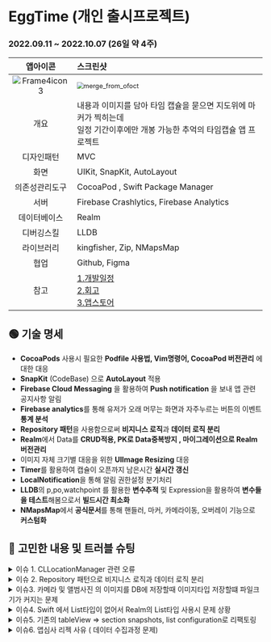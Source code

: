 # EggTime (개인 출시프로젝트)

### 2022.09.11 ~ 2022.10.07 (26일 약 4주)

|                           앱아이콘                           | 스크린샷                                                     |
| :----------------------------------------------------------: | :----------------------------------------------------------- |
| ![Frame4icon3](https://user-images.githubusercontent.com/55547933/208235626-283a4597-8285-4583-a6ba-629bd12cb36a.png) | <img src="https://user-images.githubusercontent.com/55547933/208235602-7fc6c07e-1a0b-44e4-b2b7-75fa27dce441.jpg" alt="merge_from_ofoct" style="zoom:80%;" /> |
|                             개요                             | 내용과 이미지를 담아 타임 캡슐을 묻으면 지도위에 마커가 찍히는데 <br />일정 기간이후에만  개봉 가능한 추억의 타임캡슐 앱 프로젝트 |
|                          디자인패턴                          | MVC                                                          |
|                             화면                             | UIKit, SnapKit, AutoLayout                                   |
|                        의존성관리도구                        | CocoaPod , Swift Package Manager                             |
|                             서버                             | Firebase Crashlytics, Firebase Analytics                     |
|                         데이터베이스                         | Realm                                                        |
|                          디버깅스킬                          | LLDB                                                         |
|                          라이브러리                          | kingfisher, Zip, NMapsMap                                    |
|                             협업                             | Github, Figma                                                |
|                             참고                             | [1.개발일정](https://www.notion.so/9277d510b520433ab7d323c1ca0323a6?v=da1589e735164c78ad94d3f324080090) <br />[2.회고](https://hotsanit.tistory.com/91) <br />[3.앱스토어](https://apps.apple.com/kr/app/eggtime-추억을-저장하는-타임캡슐/id1645004650) |



## 🟢  기술 명세

- **CocoaPods** 사용시 필요한 **Podfile 사용법, Vim명령어, CocoaPod 버전관리** 에 대한 대응
- **SnapKit** (CodeBase) 으로 **AutoLayout** 적용
- **Firebase Cloud Messaging** 을 활용하여 **Push notification** 을 보내 앱 관련 공지사항 알림
- **Firebase analytics**를 통해 유저가 오래 머무는 화면과 자주누르는 버튼의 이벤트 **통계 분석**
- **Repository 패턴**을 사용함으로써 **비지니스 로직**과 **데이터 로직 분리**
- **Realm**에서 Data를 **CRUD적용, PK로 Data중복방지 , 마이그레이션으로 Realm 버전관리**
- 이미지 자체 크기별 대응을 위한 **UIImage Resizing**  대응
- **Timer**를 활용하여 캡슐이 오픈까지 남은시간 **실시간 갱신**
- **LocalNotification**을 통해 알림 권한설정 분기처리
- **LLDB**의 p,po,watchpoint 를 활용한 **변수추적** 및 Expression을 활용하여 **변수들을 테스트**해봄으로서 **빌드시간 최소화**
- **NMapsMap**에서 **공식문서**를 통해 핸들러, 마커, 카메라이동, 오버레이 기능으로 **커스텀화**



## 🔴 고민한 내용 및 트러블 슈팅


<details> <summary>이슈 1. CLLocationManager 관련 오류</summary><br>
🔴 고민한 영역 <br><br>
<img width="957" alt="스크린샷 2022-12-19 오후 4 12 51" src="https://user-images.githubusercontent.com/55547933/208649676-f824ac7c-6883-496a-87dd-df9ee79a528f.png"><br><br>


🔵 해결<br><br>
[시도 1]<br>
시스템 설정 관련들을 main 에서 처리를하는것은 main 쓰레드에 부담을 줄수있으므로 global Queue로 처리하는게 적합하기떄문에 global().async로 처리를 하게되었다.<br>

```swift
// global().async 로 비동기처리
DispatchQueue.global().async {
      if CLLocationManager.locationServicesEnabled() {
           print("위치 서비스 on 상태")
            self.locationManager.startUpdatingLocation()
      } else {
            print("위치 서비스 Off 상태")
      }     
}
```

[시도 2]
<br>
global().async로 해결이가능하면 Async/Await으로 해결이 가능하다고 생각하였다 .<br>

```swift
func locationServicesEnabled() async throws -> Void {
    CLLocationManager.locationServicesEnabled()
}

Task { [weak self] in
    if ((try await self?.locationServicesEnabled()) != nil) {
        self?.locationManager.startUpdatingLocation()
        return
    }
}
```

</details>


<details> <summary>이슈 2. Repository 패턴으로 비지니스 로직과 데이터 로직 분리</summary><br>
🔴 고민한 영역 <br><br>
ViewController마다 Realm이 중복코드로 들어가기떄문에 비지니스 로직과 데이터 레이어를 분리할필요성을 느낌<br><br>


🔵 해결<br><br>
[시도 1]<br>
ViewController마다 Realm이 중복코드로 들어가기떄문에 비지니스 로직과 데이터 레이어를 분리할필요성을 느낌<br>

```swift
// repository.swift 
protocol RealmRepositoryType {
    func fetch() -> Results<EggTime>
}
class RealmRepository: RealmRepositoryType {
  let localRealm = try! Realm()
    
    func fetch() -> Results<EggTime> {
        return localRealm.objects(EggTime.self)
    }
    lazy var tasks: Results<EggTime>! = self.fetch()
}
```

<br>
다음은 repository.swift 파일의 일부분으로 여러 ViewController에서  호출하여 사용하였다.<br>
이를 썻을떄 장점이 <br>
1.ViewController는 이제 로컬이든 외부 DB에서 가져오는지 신경쓰지않고 비지니스 로직에 집중할수있다.<br>
2.일관된 인터페이스 를 통해 데이터를 요청할수있으므로 코드의 오류나 중복되는요소가 줄어들수있다. 
</details>




<details> <summary>이슈3. 카메라 및 앨범사진 의 이미지를 DB에 저장할때 이미지타입 저장할떄 파일크기가 커지는 문제 </summary><br>
🔴 이슈 <br><br>
이미지를 저장할떄 DB에 image타입으로 저장하면 DB에 이미지크기만큼 DB에 부하를 줄서있기떄문에 적합한 방법을 고민해보았다.<br><br>


🔵 해결<br><br>
[시도 1]<br>
DB에는 이미지파일명인 String타입만 저장하고 실제 이미지는 FileManager를 사용하여 DocumentDirectory에 이미지를 저장하는 방법으로 해결해보았다.<br>

```swift
func imagePickerController(_ picker: UIImagePickerController, didFinishPickingMediaWithInfo info: [UIImagePickerController.InfoKey : Any]) {
        
        let mediaType = info[UIImagePickerController.InfoKey.mediaType] as! NSString
        if mediaType.isEqual(to: kUTTypeImage as NSString as String) {
            let selectImage = info[UIImagePickerController.InfoKey.originalImage] as? UIImage
            if (UIImagePickerController.isSourceTypeAvailable(.camera)) {
                let imgName = UUID().uuidString+".jpeg"
                let documentDirectory = NSTemporaryDirectory()
                let localPath = documentDirectory.appending(imgName)
                let photoURL = URL.init(fileURLWithPath: localPath)
                if imageArrayUIImage.count == tag! {
                    imageArrayString.append(imgName)
                    imageArrayUIImage.append(selectImage!)
                } else{
                    imageArrayString[tag!] = imgName
                    imageArrayUIImage[tag!] = selectImage!
                }
                writeView.collectionview.reloadData()
                picker.dismiss(animated: true, completion: nil)
            }
        else if (UIImagePickerController.isSourceTypeAvailable(.photoLibrary)) {
            let imageUrl=info[UIImagePickerController.InfoKey.imageURL] as? NSURL
            let imageName=imageUrl?.lastPathComponent//파일이름
            if imageArrayUIImage.count == tag! {
                imageArrayString.append(imageName!)
                imageArrayUIImage.append(selectImage!)
            } else{
                imageArrayString[tag!] = imageName!
                imageArrayUIImage[tag!] = selectImage!
            }
            writeView.collectionview.reloadData()
            dismiss(animated: true)
        }
        
            //UIImagePickerController5: 취소버튼 클릭시
            func imagePickerControllerDidCancel(_ picker: UIImagePickerController) {
                dismiss(animated: true)
            }
        }
    }

```

</details>

<details> <summary>이슈4. Swift 에서 List타입이 없어서 Realm의 List타입 사용시 문제 상황 </summary><br>
🔴 고민한 부분 <br><br>
이미지를 저장할떄 DB에 image타입으로 저장하면 DB에 이미지크기만큼 DB에 부하를 줄서있기떄문에 적합한 방법을 고민해보았다.<br><br>


🔵 해결<br><br>
[시도 1]<br>
여러이미지를 업로드하려고 Realm에서 List<Type> 으로 만들어야하는데 <br>
저같은경우 이미지를 document에 저장한 이미지의 이름을 저장하기위해  List<String>으로 만들려고했다. <br>
하지만 List타입은 swift에서 지원해주지않으므로 Array타입으로 시도하다가 타입이 안맞아서 오류가 발생했다. <br>

```swift
class BlogPost: Object {
  @objc var title = ""
  let tags = List<String>()

  convenience init(title: String, tag: String) {
    self.init()
    self.title = title
    self.tags.append(tag)
  }
}

```

<br>
위의 참고링크 예시코드 에서 List<String> 타입을 만들어서 초기화하는 부분에서 append를 하는것을보고 아이디어를 찾았다.
</details>

<details> <summary>이슈5. 기존의 tableView ⇒ section snapshots, list configuration로 리팩토링 </summary><br>
🔴 고민한 부분 <br><br>
기존의 테이블뷰 말고 다른방법으로 시도!<br><br>
<br>
🔵 해결<br><br>
현재 애플에서 테이블뷰 를 대신해서 iOS 14.0이후 나온 section  snapshots, list configuration으로 으로 리팩토링 시도 <br>


```swift
// SettingView.swift
    let collectionview : UICollectionView = {
        let itemSize = NSCollectionLayoutSize(widthDimension: .fractionalWidth(1.0),
                                              heightDimension: .fractionalHeight(1.0))
        let item = NSCollectionLayoutItem(layoutSize: itemSize)
        
        let groupSize = NSCollectionLayoutSize(widthDimension: .fractionalWidth(1.0),
                                               heightDimension: .absolute(44))
        let group = NSCollectionLayoutGroup.horizontal(layoutSize: groupSize,
                                                       subitems: [item])
        let section = NSCollectionLayoutSection(group: group)
        let layout = UICollectionViewCompositionalLayout(section: section)
        let spacing : CGFloat = 8
        let cv = UICollectionView(frame: .zero, collectionViewLayout: layout)
        return cv
    }()
```

```swift
//SettingViewController.swift
class SettingViewController: BaseViewController {
    private var dataSource: UICollectionViewDiffableDataSource<Int,String>!
}

extension SettingViewController {
    private func createLayout() -> UICollectionViewLayout {
        var config = UICollectionLayoutListConfiguration(appearance: .insetGrouped)
        config.backgroundColor = .clear
        let layout = UICollectionViewCompositionalLayout.list(using: config)
        return layout
    }
    
    private func configureDataSource() {
        var cellRegisteration = UICollectionView.CellRegistration<UICollectionViewCell,String> (handler: {cell, indexPath, itemIdentifier in
            var content = UIListContentConfiguration.valueCell()
            content.text = Setting.allCases[indexPath.section].list[indexPath.row]
            content.textProperties.color = .white
            content.textProperties.font = AppFont.font.name!
            
            cell.contentConfiguration = content
            
            var background = UIBackgroundConfiguration.listPlainCell()
            background.backgroundColor = .clear
            cell.backgroundConfiguration = background
            
        })
        
        // cv.
        dataSource = UICollectionViewDiffableDataSource(collectionView: settingview.collectionview, cellProvider: { collectionView, indexPath, itemIdentifier in
            let cell = collectionView.dequeueConfiguredReusableCell(using: cellRegisteration, for: indexPath, item: itemIdentifier) // indexPath, itemIdentifier 둘다 이용해서 cell에 접근가능
            return cell
        })
        
        var snapShot = NSDiffableDataSourceSnapshot<Int,String>()
        snapShot.appendSections([0])
        snapShot.appendItems(Setting.content.list)
        dataSource.apply(snapShot)
        
        
    }
}


```

</details>

<details> <summary>이슈6. 앱심사 리젝 사유 ( 데이터 수집과정 문제)</summary><br>
🔴 고민한 부분 <br><br>
지도 위치기반앱이라서 처음에 데이터 수집에서 위치부분에 체크를 했다.<br><br>
<img width="614" alt="스크린샷 2022-12-20 오후 9 12 44" src="https://user-images.githubusercontent.com/55547933/208664530-dfd14350-ce19-4459-af6c-b2a3f49342de.png"><br>


🔵 해결<br><br>
아래 내용은 사용자 위치권한으로 광고나 데이터를 서버단에 저장하거나 한다는 내용으로 체크해서 발생 했다.
즉 언제 체크를 해야하는지 앱심사 과정에서 알수있는 단계였다.  <br>
<img width="881" alt="스크린샷 2022-12-20 오후 9 07 23" src="https://user-images.githubusercontent.com/55547933/208663549-79cdd328-efb4-4148-a536-ad25bd2259ed.png">
</details>